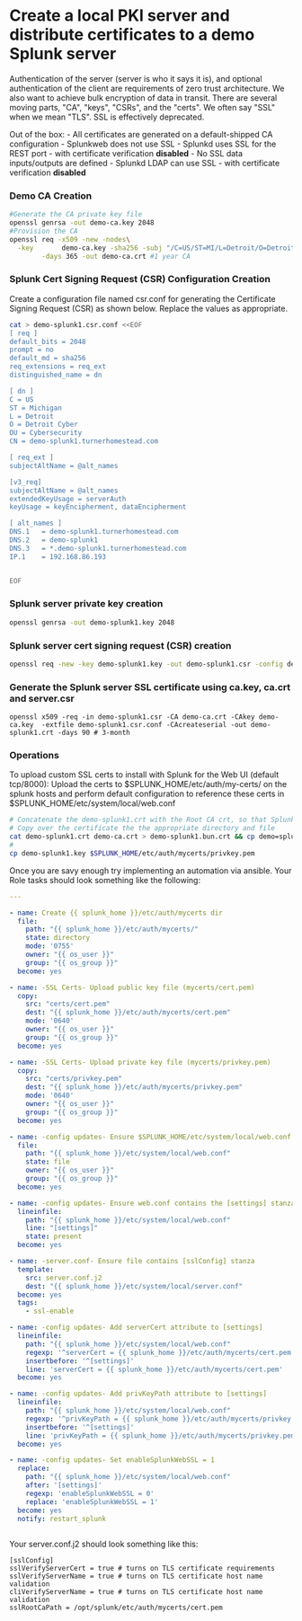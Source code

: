 # Create a local PKI server and distribute certificates to a demo Splunk server

Authentication of the server (server is who it says it is), and optional authentication of the client are requirements of zero trust architecture. We also want to achieve bulk encryption of data in transit. There are several moving parts, "CA", "keys", "CSRs", and the "certs". We often say "SSL" when we mean "TLS". SSL is effectively deprecated.

Out of the box:
        - All certificates are generated on a default-shipped CA configuration
        - Splunkweb does not use SSL
        - Splunkd uses SSL for the REST port - with certificate verification **disabled**
        - No SSL data inputs/outputs are defined
        - Splunkd LDAP can use SSL - with certificate verification **disabled**


### Demo CA Creation
```bash
#Generate the CA private key file
openssl genrsa -out demo-ca.key 2048
#Provision the CA
openssl req -x509 -new -nodes\
  -key       demo-ca.key -sha256 -subj "/C=US/ST=MI/L=Detroit/O=Detroit Cyber/OU=Cybersecurity/CN=demo-ca"\
        -days 365 -out demo-ca.crt #1 year CA

```
### Splunk Cert Signing Request (CSR) Configuration Creation
Create a configuration file named <server>csr.conf for generating the Certificate Signing Request (CSR) as shown below. Replace the values as appropriate. 



```bash
cat > demo-splunk1.csr.conf <<EOF
[ req ]
default_bits = 2048
prompt = no
default_md = sha256
req_extensions = req_ext
distinguished_name = dn

[ dn ]
C = US
ST = Michigan
L = Detroit
O = Detroit Cyber
OU = Cybersecurity
CN = demo-splunk1.turnerhomestead.com

[ req_ext ]
subjectAltName = @alt_names

[v3_req]
subjectAltName = @alt_names
extendedKeyUsage = serverAuth
keyUsage = keyEncipherment, dataEncipherment

[ alt_names ]
DNS.1   = demo-splunk1.turnerhomestead.com
DNS.2   = demo-splunk1
DNS.3   = *.demo-splunk1.turnerhomestead.com
IP.1    = 192.168.86.193


EOF
```
### Splunk server private key creation

```bash
openssl genrsa -out demo-splunk1.key 2048
```

### Splunk server cert signing request (CSR) creation

```bash
openssl req -new -key demo-splunk1.key -out demo-splunk1.csr -config demo-splunk1.csr.conf
```
### Generate the Splunk server SSL certificate using ca.key, ca.crt and server.csr
```
openssl x509 -req -in demo-splunk1.csr -CA demo-ca.crt -CAkey demo-ca.key  -extfile demo-splunk1.csr.conf -CAcreateserial -out demo-splunk1.crt -days 90 # 3-month 
```

### Operations

To upload custom SSL certs to install with Splunk for the Web UI (default tcp/8000):
Upload the certs to $SPLUNK_HOME/etc/auth/my-certs/ on the splunk hosts and perform default configuration to reference these certs in $SPLUNK_HOME/etc/system/local/web.conf

```bash
# Concatenate the demo-splunk1.crt with the Root CA crt, so that Splunk trusts the Root CA and it's issued certificates
# Copy over the certificate the the appropriate directory and file
cat demo-splunk1.crt demo-ca.crt > demo-splunk1.bun.crt && cp demo=splunk1.bun.crt $SPLUNK_HOME/etc/auth/mycerts/cert.pem 
# 
cp demo-splunk1.key $SPLUNK_HOME/etc/auth/mycerts/privkey.pem  
```

Once you are savy enough try implementing an automation via ansible. Your Role tasks should look something like the following:

```yaml
---

- name: Create {{ splunk_home }}/etc/auth/mycerts dir
  file:
    path: "{{ splunk_home }}/etc/auth/mycerts/"
    state: directory
    mode: '0755'  
    owner: "{{ os_user }}"
    group: "{{ os_group }}"
  become: yes

- name: -SSL Certs- Upload public key file (mycerts/cert.pem)
  copy:
    src: "certs/cert.pem"
    dest: "{{ splunk_home }}/etc/auth/mycerts/cert.pem"
    mode: '0640'
    owner: "{{ os_user }}"
    group: "{{ os_group }}"
  become: yes

- name: -SSL Certs- Upload private key file (mycerts/privkey.pem)
  copy:
    src: "certs/privkey.pem"
    dest: "{{ splunk_home }}/etc/auth/mycerts/privkey.pem"
    mode: '0640'
    owner: "{{ os_user }}"
    group: "{{ os_group }}"
  become: yes

- name: -config updates- Ensure $SPLUNK_HOME/etc/system/local/web.conf exists
  file:
    path: "{{ splunk_home }}/etc/system/local/web.conf"
    state: file
    owner: "{{ os_user }}"
    group: "{{ os_group }}"
  become: yes

- name: -config updates- Ensure web.conf contains the [settings] stanza
  lineinfile:
    path: "{{ splunk_home }}/etc/system/local/web.conf"
    line: "[settings]"
    state: present
  become: yes

- name: -server.conf- Ensure file contains [sslConfig] stanza
  template:
    src: server.conf.j2
    dest: "{{ splunk_home }}/etc/system/local/server.conf"
  become: yes
  tags:
    - ssl-enable

- name: -config updates- Add serverCert attribute to [settings]
  lineinfile:
    path: "{{ splunk_home }}/etc/system/local/web.conf"
    regexp: '^serverCert = {{ splunk_home }}/etc/auth/mycerts/cert.pem'
    insertbefore: '^[settings]'
    line: 'serverCert = {{ splunk_home }}/etc/auth/mycerts/cert.pem'    
  become: yes

- name: -config updates- Add privKeyPath attribute to [settings]
  lineinfile:
    path: "{{ splunk_home }}/etc/system/local/web.conf"
    regexp: '^privKeyPath = {{ splunk_home }}/etc/auth/mycerts/privkey.pem'
    insertbefore: '^[settings]'
    line: 'privKeyPath = {{ splunk_home }}/etc/auth/mycerts/privkey.pem'    
  become: yes

- name: -config updates- Set enableSplunkWebSSL = 1
  replace:
    path: "{{ splunk_home }}/etc/system/local/web.conf"
    after: '[settings]'
    regexp: 'enableSplunkWebSSL = 0'
    replace: 'enableSplunkWebSSL = 1'
  become: yes
  notify: restart_splunk
        
```

Your server.conf.j2 should look something like this:
```jinja
[sslConfig]
sslVerifyServerCert = true # turns on TLS certificate requirements
sslVerifyServerName = true # turns on TLS certificate host name validation
cliVerifyServerName = true # turns on TLS certificate host name validation
sslRootCaPath = /opt/splunk/etc/auth/mycerts/cert.pem        
```

